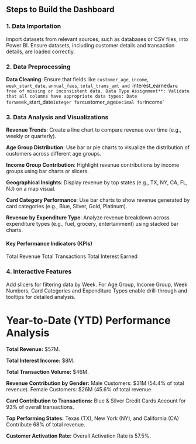 ## Steps to Build the Dashboard

### 1. Data Importation
Import datasets from relevant sources, such as databases or CSV files, into Power BI.
Ensure datasets, including customer details and transaction details, are loaded correctly.

### 2. Data Preprocessing
**Data Cleaning**: Ensure that fields like `customer_age`, `income`, `week_start_date`, `annual_fees`, `total_trans_amt and `interest_earned` are free of missing or inconsistent data.
Data Type Assignment**: Validate that all columns have appropriate data types:
Date for `week_start_date`
Integer for `customer_age`
Decimal for `income`

### 3. Data Analysis and Visualizations
**Revenue Trends**: Create a line chart to compare revenue over time (e.g., weekly or quarterly).

**Age Group Distribution**: Use bar or pie charts to visualize the distribution of customers across different age groups.

**Income Group Contribution**: Highlight revenue contributions by income groups using bar charts or slicers.

**Geographical Insights**: Display revenue by top states (e.g., TX, NY, CA, FL, NJ) on a map visual.

**Card Category Performance**: Use bar charts to show revenue generated by card categories (e.g., Blue, Silver, Gold, Platinum).

**Revenue by Expenditure Type**: Analyze revenue breakdown across expenditure types (e.g., fuel, grocery, entertainment) using stacked bar charts.

#### Key Performance Indicators (KPIs)
Total Revenue
Total Transactions
Total Interest Earned

### 4. Interactive Features
Add slicers for filtering data by Week.
For Age Group, Income Group, Week Numbers, Card Categories and Expenditure Types enable drill-through and tooltips for detailed analysis.






# Year-to-Date (YTD) Performance Analysis

**Total Revenue:** $57M.

**Total Interest Income:** $8M.

**Total Transaction Volume:** $46M.

**Revenue Contribution by Gender:**
    Male Customers: $31M (54.4% of total revenue).
    Female Customers: $26M (45.6% of total revenue
    
**Card Contribution to Transactions:** Blue & Silver Credit Cards Account for 93% of overall transactions.

**Top Performing States:** Texas (TX), New York (NY), and California (CA) Contribute 68% of total revenue.

**Customer Activation Rate:** Overall Activation Rate is 57.5%.
